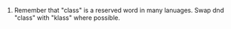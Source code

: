 1. Remember that "class" is a reserved word in many lanuages. Swap dnd "class" with "klass" where possible.
